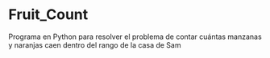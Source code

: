 # Fruit_Count
 Programa en Python para resolver el problema de contar cuántas manzanas y naranjas caen dentro del rango de la casa de Sam

